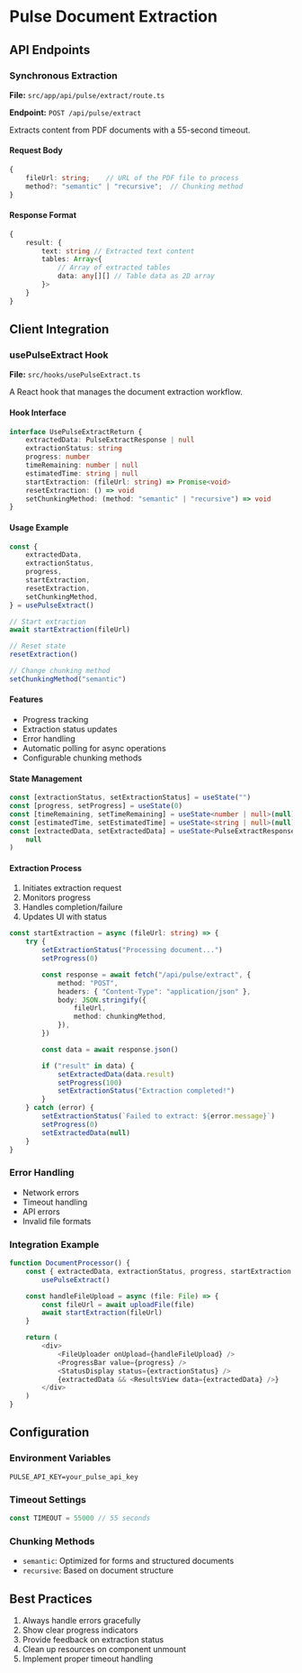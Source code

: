 # Pulse Document Extraction

## API Endpoints

### Synchronous Extraction

**File:** `src/app/api/pulse/extract/route.ts`

**Endpoint:** `POST /api/pulse/extract`

Extracts content from PDF documents with a 55-second timeout.

#### Request Body

```typescript
{
	fileUrl: string;    // URL of the PDF file to process
	method?: "semantic" | "recursive";  // Chunking method
}
```

#### Response Format

```typescript
{
	result: {
		text: string // Extracted text content
		tables: Array<{
			// Array of extracted tables
			data: any[][] // Table data as 2D array
		}>
	}
}
```

## Client Integration

### usePulseExtract Hook

**File:** `src/hooks/usePulseExtract.ts`

A React hook that manages the document extraction workflow.

#### Hook Interface

```typescript
interface UsePulseExtractReturn {
	extractedData: PulseExtractResponse | null
	extractionStatus: string
	progress: number
	timeRemaining: number | null
	estimatedTime: string | null
	startExtraction: (fileUrl: string) => Promise<void>
	resetExtraction: () => void
	setChunkingMethod: (method: "semantic" | "recursive") => void
}
```

#### Usage Example

```typescript
const {
	extractedData,
	extractionStatus,
	progress,
	startExtraction,
	resetExtraction,
	setChunkingMethod,
} = usePulseExtract()

// Start extraction
await startExtraction(fileUrl)

// Reset state
resetExtraction()

// Change chunking method
setChunkingMethod("semantic")
```

#### Features

-   Progress tracking
-   Extraction status updates
-   Error handling
-   Automatic polling for async operations
-   Configurable chunking methods

#### State Management

```typescript
const [extractionStatus, setExtractionStatus] = useState("")
const [progress, setProgress] = useState(0)
const [timeRemaining, setTimeRemaining] = useState<number | null>(null)
const [estimatedTime, setEstimatedTime] = useState<string | null>(null)
const [extractedData, setExtractedData] = useState<PulseExtractResponse | null>(
	null
)
```

#### Extraction Process

1. Initiates extraction request
2. Monitors progress
3. Handles completion/failure
4. Updates UI with status

```typescript
const startExtraction = async (fileUrl: string) => {
	try {
		setExtractionStatus("Processing document...")
		setProgress(0)

		const response = await fetch("/api/pulse/extract", {
			method: "POST",
			headers: { "Content-Type": "application/json" },
			body: JSON.stringify({
				fileUrl,
				method: chunkingMethod,
			}),
		})

		const data = await response.json()

		if ("result" in data) {
			setExtractedData(data.result)
			setProgress(100)
			setExtractionStatus("Extraction completed!")
		}
	} catch (error) {
		setExtractionStatus(`Failed to extract: ${error.message}`)
		setProgress(0)
		setExtractedData(null)
	}
}
```

### Error Handling

-   Network errors
-   Timeout handling
-   API errors
-   Invalid file formats

### Integration Example

```typescript
function DocumentProcessor() {
	const { extractedData, extractionStatus, progress, startExtraction } =
		usePulseExtract()

	const handleFileUpload = async (file: File) => {
		const fileUrl = await uploadFile(file)
		await startExtraction(fileUrl)
	}

	return (
		<div>
			<FileUploader onUpload={handleFileUpload} />
			<ProgressBar value={progress} />
			<StatusDisplay status={extractionStatus} />
			{extractedData && <ResultsView data={extractedData} />}
		</div>
	)
}
```

## Configuration

### Environment Variables

```env
PULSE_API_KEY=your_pulse_api_key
```

### Timeout Settings

```typescript
const TIMEOUT = 55000 // 55 seconds
```

### Chunking Methods

-   `semantic`: Optimized for forms and structured documents
-   `recursive`: Based on document structure

## Best Practices

1. Always handle errors gracefully
2. Show clear progress indicators
3. Provide feedback on extraction status
4. Clean up resources on component unmount
5. Implement proper timeout handling
